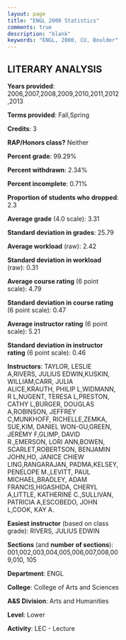 ```yaml
---
layout: page
title: "ENGL 2000 Statistics"
comments: true
description: "blank"
keywords: "ENGL, 2000, CU, Boulder"
--- 
```

<head>
<script src="https://ajax.googleapis.com/ajax/libs/jquery/2.1.3/jquery.min.js"></script>
<script src="https://dl.dropboxusercontent.com/s/pc42nxpaw1ea4o9/highcharts.js?dl=0"></script>
<!-- <script src="../assets/js/highcharts.js"></script> -->
<style type="text/css">@font-face {
	font-family: "Bebas Neue";
	src: url(https://www.filehosting.org/file/details/544349/BebasNeue%20Regular.otf) format("opentype");
	}
	h1.Bebas { 
		font-family: "Bebas Neue", Verdana, Tahoma;
	}
</style>
</head>
<body>
	<div id="container" style="float: right; width: 45%; height: 88%; margin-left: 2.5%; margin-right: 2.5%;"></div>
	<script language="JavaScript">
		$(document).ready(function() {
		var chart = {type: 'column'};
		var title = {text: 'Grade Distribution'};
		var xAxis = {categories: ['A','B','C','D','F'],crosshair: true};
		var yAxis = {min: 0,title: {text: 'Percentage'}};
		var tooltip = {headerFormat: '<center><b><span style="font-size:20px">{point.key}</span></b></center>',
		               pointFormat: '<td style="padding:0"><b>{point.y:.1f}%</b></td>',
		               footerFormat: '</table>',shared: true,useHTML: true};
		var plotOptions = {column: {pointPadding: 0.0,borderWidth: 0}};  
		var credits = {enabled: false};var series= [{name: 'Percent',data: [48.92,41.15,7.05,0.87,2.01,]}];
		var json = {};
		json.chart = chart;
		json.title = title;
		json.tooltip = tooltip;
		json.xAxis = xAxis;
		json.yAxis = yAxis;  
		json.series = series;
		json.plotOptions = plotOptions;  
		json.credits = credits;
		$('#container').highcharts(json);
	});
	</script>
</body>
			   
## LITERARY ANALYSIS

**Years provided**: 2006,2007,2008,2009,2010,2011,2012,2013

**Terms provided**: Fall,Spring

**Credits**: 3

**RAP/Honors class?** Neither

**Percent grade**: 99.29%

**Percent withdrawn**: 2.34%

**Percent incomplete**: 0.71%

**Proportion of students who dropped**: 2.3

**Average grade** (4.0 scale): 3.31

**Standard deviation in grades**: 25.79

**Average workload** (raw): 2.42

**Standard deviation in workload** (raw): 0.31

**Average course rating** (6 point scale): 4.79

**Standard deviation in course rating** (6 point scale): 0.47

**Average instructor rating** (6 point scale): 5.21

**Standard deviation in instructor rating** (6 point scale): 0.46

**Instructors**: TAYLOR, LESLIE A,RIVERS, JULIUS EDWIN,KUSKIN, WILLIAM,CARR, JULIA ALICE,KRAUTH, PHILIP L,WIDMANN, R L,NUGENT, TERESA L,PRESTON, CATHY L,BURGER, DOUGLAS A,ROBINSON, JEFFREY C,MUNKHOFF, RICHELLE,ZEMKA, SUE,KIM, DANIEL WON-GU,GREEN, JEREMY F,GLIMP, DAVID R.,EMERSON, LORI ANN,BOWEN, SCARLET,ROBERTSON, BENJAMIN JOHN,HO, JANICE CHIEW LING,RANGARAJAN, PADMA,KELSEY, PENELOPE M.,LEVITT, PAUL MICHAEL,BRADLEY, ADAM FRANCIS,HIGASHIDA, CHERYL A,LITTLE, KATHERINE C.,SULLIVAN, PATRICIA A,ESCOBEDO, JOHN L,COOK, KAY A.

**Easiest instructor** (based on class grade): RIVERS, JULIUS EDWIN

**Sections** (and **number of sections**): 001,002,003,004,005,006,007,008,009,010, 105

**Department**: ENGL

**College**: College of Arts and Sciences

**A&S Division**: Arts and Humanities

**Level**: Lower

**Activity**: LEC - Lecture